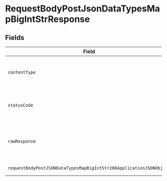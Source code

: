 # RequestBodyPostJsonDataTypesMapBigIntStrResponse


## Fields

| Field                                                                                                                                                | Type                                                                                                                                                 | Required                                                                                                                                             | Description                                                                                                                                          |
| ---------------------------------------------------------------------------------------------------------------------------------------------------- | ---------------------------------------------------------------------------------------------------------------------------------------------------- | ---------------------------------------------------------------------------------------------------------------------------------------------------- | ---------------------------------------------------------------------------------------------------------------------------------------------------- |
| `contentType`                                                                                                                                        | *string*                                                                                                                                             | :heavy_check_mark:                                                                                                                                   | HTTP response content type for this operation                                                                                                        |
| `statusCode`                                                                                                                                         | *int*                                                                                                                                                | :heavy_check_mark:                                                                                                                                   | HTTP response status code for this operation                                                                                                         |
| `rawResponse`                                                                                                                                        | [\Psr\Http\Message\ResponseInterface](https://www.php-fig.org/psr/psr-7/#33-psrhttpmessageresponseinterface)                                         | :heavy_minus_sign:                                                                                                                                   | Raw HTTP response; suitable for custom response parsing                                                                                              |
| `requestBodyPostJSONDataTypesMapBigIntStr200ApplicationJSONObject`                                                                                   | [?RequestBodyPostJSONDataTypesMapBigIntStr200ApplicationJSON](../../models/operations/RequestBodyPostJSONDataTypesMapBigIntStr200ApplicationJSON.md) | :heavy_minus_sign:                                                                                                                                   | OK                                                                                                                                                   |